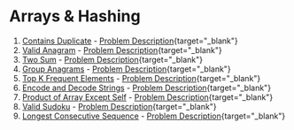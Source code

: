 # Arrays & Hashing
1. [Contains Duplicate](contains_duplicate/) - [Problem Description](https://neetcode.io/problems/duplicate-integer){target="_blank"}
2. [Valid Anagram](valid_anagram/) - [Problem Description](https://neetcode.io/problems/is-anagram){target="_blank"}
3. [Two Sum](two_sum/) - [Problem Description](https://neetcode.io/problems/two-integer-sum){target="_blank"}
4. [Group Anagrams](group_anagrams/) - [Problem Description](https://neetcode.io/problems/anagram-groups){target="_blank"}
5. [Top K Frequent Elements](top_k_frequent_elements/) - [Problem Description](https://neetcode.io/problems/top-k-elements-in-list){target="_blank"}
6. [Encode and Decode Strings](encode_and_decode_strings/) - [Problem Description](https://neetcode.io/problems/string-encode-and-decode){target="_blank"}
7. [Product of Array Except Self](product_of_array_except_self/) - [Problem Description](https://neetcode.io/problems/products-of-array-discluding-self){target="_blank"}
8. [Valid Sudoku](valid_sudoku/) - [Problem Description](https://neetcode.io/problems/valid-sudoku){target="_blank"}
9. [Longest Consecutive Sequence](longest_consecutive_sequence/) - [Problem Description](https://neetcode.io/problems/longest-consecutive-sequence){target="_blank"}